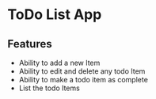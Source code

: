 # ToDo List App

## Features
* Ability to add a new Item
* Ability to edit and delete any todo Item
* Ability to make a todo item as complete
* List the todo Items